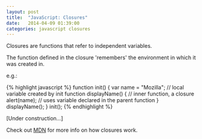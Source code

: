 ```yaml
---
layout: post
title:  "JavaScript: Closures"
date:   2014-04-09 01:39:00
categories: javascript closures
---
```


Closures are functions that refer to independent variables.

The function defined in the closure 'remembers' the environment in which it was created in.

e.g.:

{% highlight javascript %}
function init() {
	var name = "Mozilla";     // local variable created by init
	function displayName() {  // inner function, a closure
		alert(name); 		  // uses variable declared in the parent function
	}
	displayName();
}
init();
{% endhighlight %}

[Under construction...]

Check out [MDN][mdn] for more info on how closures work.

[mdn]:    https://developer.mozilla.org/en-US/docs/Web/JavaScript/Guide/Closures